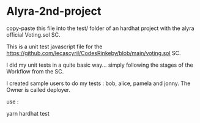 # Alyra-2nd-project

copy-paste this file into the test/ folder of an hardhat project with the alyra official Voting.sol SC.

This is a unit test javascript file for the https://github.com/lecascyril/CodesRinkeby/blob/main/voting.sol SC.

I did my unit tests in a quite basic way... simply following the stages of the Workflow from the SC.

I created sample users to do my tests : bob, alice, pamela and jonny. The Owner is called deployer.

use : 

yarn hardhat test

